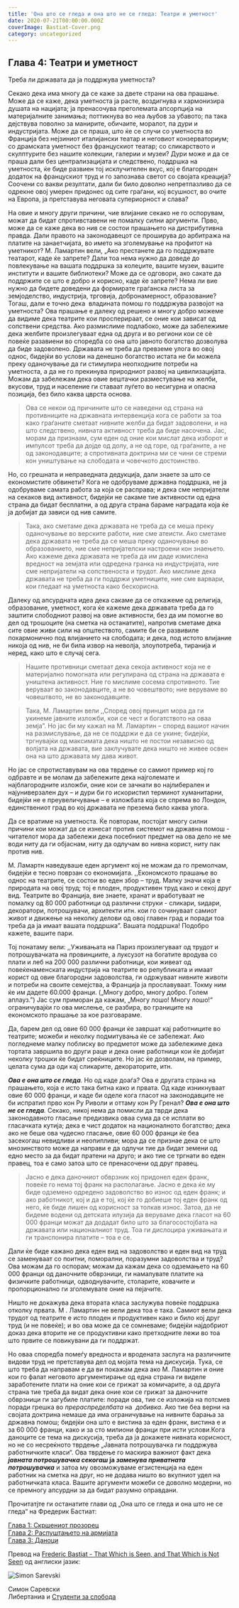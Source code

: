 ```yaml
---
title: 'Она што се гледа и она што не се гледа: Театри и уметност'
date: 2020-07-21T00:00:00.000Z
coverImage: Bastiat-Cover.png
category: uncategorized
---
```


## **Глава 4: Театри и уметност**

Треба ли државата да ја поддржувa уметноста?

Секако дека има многу да се каже за двете страни на ова прашање. Може да се каже, дека уметноста ја расте, воздигнува и хармонизира душата на нацијата; ја пренасочува преголемата апсорпција на материјалните занимања; поттикнува во неа љубов за убавото; па така дејствува поволно за манирите, обичаите, моралот, па дури и индустријата. Може да се праша, што ќе се случи со уметноста во Франција без нејзиниот италијански театар и неговиот конзерваториум; со драмската уметност без францускиот театар; со сликарството и скулптурите без нашите колекции, галерии и музеи? Дури може и да се праша дали без централизацијата и следствено, поддршка на уметноста, ќе биде развиен тој исклучителен вкус, кој е благороден додаток на францускиот труд и го запознава светот со својата креација? Соочени со вакви резултати, дали би било доволно непретпазливо да се одрекне овој умерен придонес од сите граѓани, кој всушност, во очите на Европа, ја претставува неговата супериорност и слава?

На овие и многу други причини, чие влијание секако не го оспорувам, можат да бидат спротивставени не помалку силни аргументи. Прво, може да се каже дека во нив се состои прашањето на дистрибутивна правда. Дали правото на законодавецот се проширува до арбитража на платите на занаетчијата, во името на зголемување на профитот на уметникот? М. Ламартин вели, „Ако престанете да го поддржувате театарот, каде ќе запрете? Дали тоа нема нужно да доведе до повлекување на вашата поддршка за колеџите, вашите музеи, вашите институти и вашите библиотеки? Може да се одговори, ако сакате да поддржите се што е добро и корисно, каде ќе запрете? Нема ли вие нужно да бидете доведени да формирате граѓанска листа за земјоделство, индустрија, трговија, добронамерност, образование? Тогаш, дали е точно дека  владината помош го поддржува развојот на уметноста? Ова прашање е далеку од решено и многу добро можеме да видиме дека театрите кои просперираат, се оние кои зависат од сопствени средства. Ако размислиме подлабоко, може да забележиме дека желбите произлегуваат една од друга и во региони кои се сè повеќе разавиени во споредба со она што јавното богатство дозволува да биде задоволено. Државата не треба да превземе улога во овој однос, бидејќи во услови на денешно богатство истата не би можелa преку оданочување да ги стимулира неопходните потреби на уметноста, а да не го прекинува природниот развој на цивилизацијата. Можам да забележам дека овие вештачки разместување на желби, вкусови, труд и население ги ставаат луѓето во несигурна и опасна позиција, без било каква цврста основа.

> Ова се некои од причините што се наведени од страна на противниците на државната интервенција кога се работи за тоа како граѓаните сметаат нивните желби да бидат задоволени, и на што следствено, нивната активност треба да биде насочена. Јас, морам да признаам, сум еден од оние кои мислат дека изборот и импулсот треба да дојде од долу, а не од горе, од граѓаните, а не од законодавците; а спротивната доктрина ми се чини се стреми кон уништување на слободата и човечкото достоинство.

Но, со грешната и неправедната дедукција, дали знаете за што се економистите обвинети? Кога не одобруваме државна поддршка, не ја одобруваме самата работа за која се расправа; и дека сме непријатели на секаков вид активност, бидејќи не сакаме тие активности од една страна да бидат бесплатни, а од друга страна бараме наградата која ќе ја добијат да зависи од нив самите.

> Така, ако сметаме дека државата не треба да се меша преку оданочување во верските работи, ние сме атеисти. Ако сметаме дека државата не треба да се меша преку оданочување во образованието, ние сме непријателски настроени кон знаењето. Ако кажеме дека државата не треба да им даде измислена вредност на земјата или одредена гранка на индустријата, ние сме непријатели на сопственоста и трудот. Ако мислиме дека државата не треба да ги поддржи уметниците, ние сме варвари, кои гледаат на уметноста како бескорисна.

Далеку од апсурдната идеа дека сакаме да се откажеме од религија, образование, уметност, кога ќе кажеме дека државата треба да го заштити слободниот развој на овие активности, без да им помогне во дел од трошоците (на сметка на останатите), напротив сметаме дека сите овие живи сили на општеството, самите би се развивиле похармонично под влијанието на слободата; и дека, под истото влијание никоја од нив, не би била извор на неволја, злоупотреба, тиранија и неред, како што е случај сега.

> Нашите противници сметаат дека секоја активност која не е материјално помогната или регулирана од страна на државата е уништена активност. Ние го мислиме сосема спротивното. Тие веруваат во законодавците, а не во човештвото; ние веруваме во човештвото, не во законодавците.

> Така, М. Ламартин вели ,,Според овој принцип мора да ги укинеме јавните изложби, кои се чест и богатствотo на оваа земја”. Но јас би му кажал на М. Ламартин – според вашиот начин на размислување, да не се поддржи е да се укине; бидејќи, тргнувајќи од максимата дека ништо не постои независно од волјата на државата, вие заклучувате дека ништо не живее освен она на што државата му дава живот.

Но јас се спротиставувам на ова тврдење со самиот пример кој го одбравте и ве молам да забележите дека најголемате и најблагородните изложби, оние кои се зачнати во најлиберален и најуниверзален дух – и дури би го искористил терминот хуманитарни, бидејќи не е преувеличување – е изложбата која се спрема во Лондон, единствениот град во кој државата не презема било каква улога.

Да се вратиме на уметноста. Ќе повторам, постојат многу силни причини кои можат да се изнесат против системот на државна помош - читателот мора да забележи дека посебниот предмет на ова дело не ме води ниту да ги објаснам, ниту да одлучам во нивна корист, ниту пак против нив.

М. Ламартн наведуваше еден аргумент кој не можам да го премолчам, бидејќи е тесно поврзан со економијата. ,,Економското прашање во однос на театрите, се состои во еден збор – труд. Малку значи која е природата на овој труд; тој е плоден, продуктивен труд како и секој друг вид. Театрите во Франција, вие знаете, хранат и вработуваат не помалку од 80 000 работници од различни струки - сликари, ѕидари, декоратори, потрошувачи, архитекти итн. кои го сочинуваат самиот живот и движење на неколку делови од овој главен град и поради тоа треба да ја имаат вашата поддршка”. Вашата поддршка! Подобро кажете, вашите пари.

Тој понатаму вели: ,,Уживањата на Париз произлегуваат од трудот и потрошувачката на провинциите, a луксузот на богатите вродува со плати и леб на 200 000 различни работници, кои живеат од повеќенаменската индустрија на театрите во републиката и имаат корист од овие благородни задоволства, ги одржуваат нивните животи и потреби на своите семејства, а Франција ја прославуваат. Токму ним ќе им дадете 60.000 франци. („Многу добро, многу добро. Голем аплауз.”) Јас сум приморан да кажам, „Многу лошо! Многу лошо!“ ограничувајќи го ова мислење, се разбира, во границите на економското прашање за кое разговараме.

Да, барем дел од овие 60 000 франци ќе завршат кај работниците во театрите; можеби и неколку подмитувања ќе се забележат. Ако погледнеме малку поблиску во предметот може да забележиме дека тортата завршила во други раце и дека оние работници кои ќе добијат неколку трошки ќе бидат среќниците. Но јас ќе дозволам, на пример, целата сума да оди кај сликарите, декораторите, итн.

**_Ова е она што се гледа_**_._ Но од каде доаѓа? Ова е другата страна на прашањето, која е исто така битна како и првата. Од каде изникнуваат овие 60 000 франци, и каде би оделе кога гласот на законодавците не би испратил прво кон Ру Риволи и оттаму кон Ру Гренал? **_Ова е она што не се гледа_**_._ Секако, никој нема да помисли да тврди дека законодавното гласање предизвика оваа сума да се исплати во гласачката кутија; дека е чист додаток на националното богатство; дека ако не беше ова чудесно гласање, овие 60 000 франци ќе беа засекогаш невидливи и неопипливи; мора да се признае дека се што мнозинството може да направи е да одлучи тие да бидат земени од едно место за да бидат пратени на друго; и ако тие се тргнати во еден правец, тоа е само затоа што се пренасочени од друг правец.

> Јасно е дека даночниот обврзник кој придонел еден франк, повеќе го нема тој франк на располагање. Јасно е дека ќе му биде одземено одредено задоволство во износ од еден франк; и ако работникот, кој и да е тој, кој ќе го добиеше тој еден франк од него, ќе биде лишен од корисност за толкав износ. Затоа, да не бидеме водени од детската илузија да веруваме дека гласот на 60 000 франци можат да додадат било што за благосостојбата на државата или националниот труд. Тоа ги дислоцира уживањата и ги транспонира платите – тоа е се.

Дали ќе биде кажано дека еден вид на задоволство и еден вид на труд се заменуваат со поитни, поморални, поразумни задоволства и труд? Ова можам да го оспорам; можам да кажам дека со одземањето на 60 000 франци од даночните обврзници, ги намалувате платите на физичките работници, одводнувачите, столарите, ковачите и пропорционално ги зголемувате оние на пејачите.

Ништо не докажува дека втората класа заслужува повеќе поддршка отколку првата. М . Ламартин не вели дека тоа е така. Самиот вели дека трудот од театрите е исто плоден и продуктивен како и било кој друг труд (и не повеќе); и во ова може да се сомневаме; бидејќи најдобриот доказ дека вторите не се продуктивни како претходните лежи во тоа што првите се повикувани да ги поддржат.

Но оваа споредба помеѓу вредноста и вродената заслуга на различните видови труд не претставува дел од мојата тема на дискусија. Тука, се што треба да направам е да ви покажам дека ако М. Ламартин и оние кои го фалат неговото аргументирање од една страна ги виделе заработените плати на оние кои се грижат за комичарите, а од друга страна тие треба да видат дека оние кои се грижат за даночните обврзници ги загубиле платите: поради ова, тие се изложија на потсмев поради грешка во _прераспределбата_ на  _добивка_. Ако тие беа верни на својата доктрина немаше да има ограничување на нивните барања за државна помош; бидејќи она што е вистина за еден франк, вистина е и за 60 000 франци, како и за сто милиони франци при исти услови.Кога даноците се тема на дискусија, треба да ја докажете нивната корисност, но не со несреќното тврдење „Јавната потрошувачка ги поддржува работничките класи“. Ова тврдење го маскира важниот факт дека **_јавната потрошувачка секогаш_ ја _заменува приватната потрошувачка_** и затоа му овозможуваме егзистенција на еден работник на сметка на друг, но не додава ништо во вкупниот удел на работничката класа. Вашите аргументи можеби се доволно модерни, но се премногу апсурдни за да бидат разумно оправдани.

Прочитатјте ги останатите глави од „Она што се гледа и она што не се гледа“ на Фредерик Бастиат:

[Глава 1: Скршениот прозорец](http://libertaniabackup.local/ona-sto-se-gleda-i-ona-sto-ne-se-gleda-skrseniot-prozorec/)  
[Глава 2: Распуштањето на армијата](http://libertaniabackup.local/ona-sto-se-gleda-i-ona-sto-ne-se-gleda-glava-2/?fbclid=IwAR0KMynIZBU7-pAUgOijoR7Zmn5jJzbsIMBFNxo2Kwr2g9viMVZ40BWuRq8)  
[Глава 3: Даноци](http://libertaniabackup.local/ona-sto-se-gleda-i-ona-ston-ne-se-gleda-danoci/)

Превoд на [Frederic Bastiat - That Which is Seen, and That Which is Not Seen](http://bastiat.org/en/twisatwins.html) од англиски јазик:

![Simon Sarevski](images/Sime-pic-150x150.jpg)

Симон Саревски  
Либертаниа и [Студенти за слобода](https://www.facebook.com/sfl.macedonia)
